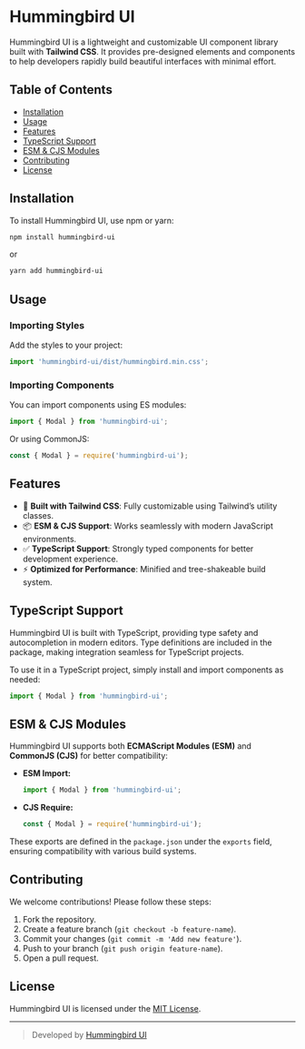 # Hummingbird UI

Hummingbird UI is a lightweight and customizable UI component library built with **Tailwind CSS**. It provides pre-designed elements and components to help developers rapidly build beautiful interfaces with minimal effort.

## Table of Contents

- [Installation](#installation)
- [Usage](#usage)
- [Features](#features)
- [TypeScript Support](#typescript-support)
- [ESM & CJS Modules](#esm--cjs-modules)
- [Contributing](#contributing)
- [License](#license)

## Installation

To install Hummingbird UI, use npm or yarn:

```sh
npm install hummingbird-ui
```

or

```sh
yarn add hummingbird-ui
```

## Usage

### Importing Styles

Add the styles to your project:

```js
import 'hummingbird-ui/dist/hummingbird.min.css';
```

### Importing Components

You can import components using ES modules:

```js
import { Modal } from 'hummingbird-ui';
```

Or using CommonJS:

```js
const { Modal } = require('hummingbird-ui');
```

## Features

- 🚀 **Built with Tailwind CSS**: Fully customizable using Tailwind’s utility classes.
- 📦 **ESM & CJS Support**: Works seamlessly with modern JavaScript environments.
- ✅ **TypeScript Support**: Strongly typed components for better development experience.
- ⚡ **Optimized for Performance**: Minified and tree-shakeable build system.

## TypeScript Support

Hummingbird UI is built with TypeScript, providing type safety and autocompletion in modern editors. Type definitions are included in the package, making integration seamless for TypeScript projects.

To use it in a TypeScript project, simply install and import components as needed:

```ts
import { Modal } from 'hummingbird-ui';
```

## ESM & CJS Modules

Hummingbird UI supports both **ECMAScript Modules (ESM)** and **CommonJS (CJS)** for better compatibility:

- **ESM Import:**
  ```js
  import { Modal } from 'hummingbird-ui';
  ```

- **CJS Require:**
  ```js
  const { Modal } = require('hummingbird-ui');
  ```

These exports are defined in the `package.json` under the `exports` field, ensuring compatibility with various build systems.

## Contributing

We welcome contributions! Please follow these steps:

1. Fork the repository.
2. Create a feature branch (`git checkout -b feature-name`).
3. Commit your changes (`git commit -m 'Add new feature'`).
4. Push to your branch (`git push origin feature-name`).
5. Open a pull request.

## License

Hummingbird UI is licensed under the [MIT License](LICENSE).

---

> Developed by [Hummingbird UI](https://github.com/hummingbird-ui/hummingbird)

